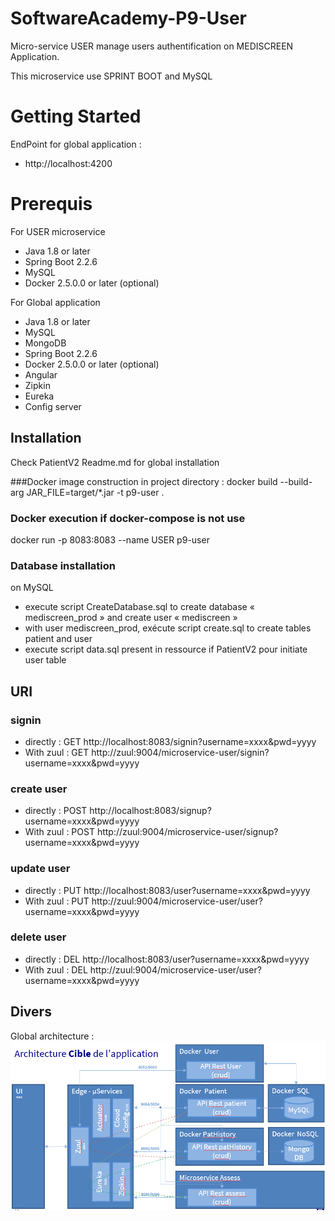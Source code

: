 # SoftwareAcademy-P9-User
Micro-service USER manage users authentification on MEDISCREEN Application. 

This microservice use SPRINT BOOT and MySQL

# Getting Started
EndPoint for global application  : 
* http://localhost:4200

# Prerequis
For USER microservice
* Java 1.8 or later
* Spring Boot 2.2.6
* MySQL
* Docker 2.5.0.0 or later (optional)

For Global application
* Java 1.8 or later
* MySQL
* MongoDB
* Spring Boot 2.2.6
* Docker 2.5.0.0 or later (optional)
* Angular
* Zipkin
* Eureka
* Config server

## Installation
Check PatientV2 Readme.md for global installation 

###Docker image construction in project directory :
docker build --build-arg JAR_FILE=target/*.jar -t p9-user .

### Docker execution if docker-compose is not use
docker run -p 8083:8083 --name USER p9-user

### Database installation
on MySQL
* execute script CreateDatabase.sql to create database « mediscreen_prod » and create user « mediscreen »
* with user mediscreen_prod, exécute script create.sql to create tables patient and user
* execute script data.sql present in ressource if PatientV2 pour initiate user table

## URI
### signin
* directly : GET http://localhost:8083/signin?username=xxxx&pwd=yyyy
* With zuul : GET http://zuul:9004/microservice-user/signin?username=xxxx&pwd=yyyy

### create user
* directly : POST http://localhost:8083/signup?username=xxxx&pwd=yyyy
* With zuul : POST http://zuul:9004/microservice-user/signup?username=xxxx&pwd=yyyy

### update user
* directly : PUT http://localhost:8083/user?username=xxxx&pwd=yyyy
* With zuul : PUT http://zuul:9004/microservice-user/user?username=xxxx&pwd=yyyy

### delete user
* directly : DEL http://localhost:8083/user?username=xxxx&pwd=yyyy
* With zuul : DEL http://zuul:9004/microservice-user/user?username=xxxx&pwd=yyyy

## Divers
Global architecture : 
![alt text](Architecture.png)